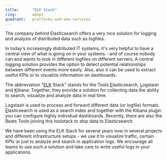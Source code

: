 ```yaml
---
title:      "ELK Stack"
ring:       adopt
quadrant:   platforms-and-aoe-services
---
```


The company behind Elasticsearch offers a very nice solution for logging and analysis of distributed data such as logfiles.

In today's increasingly distributed IT systems, it's very helpful to have a central view of what is going on in your systems - and of course nobody can and wants to look in different logfiles on different servers. A central logging solution provides the option to detect potential relationships between different events more easily. Also, also it can be used to extract useful KPIs or to visualize information on dashboards.

The abbreviation "[ELK](https://www.elastic.co/products) Stack" stands for the Tools <u>E</u>lasticsearch, <u>L</u>ogstash and <u>K</u>ibana: Together, they provide a solution for collecting data the ability to search, visualize and analyze data in real time.

Logstash is used to process and forward different data (or logfile) formats. <u>E</u>lasticsearch is used as a search index and together with the Kibana plugin you can configure highly individual dashboards. Recently, there are also the Beats Tools joining this toolstack to ship data to Elasticsearch.

We have been using the ELK Stack for several years now in several projects and different infrastructure setups - we use it to visualize traffic, certain KPIs  or just to analyze and search in application logs. We encourage all teams to use such a solution and take care to write useful logs in your applications.
